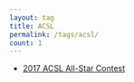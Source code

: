 ```yaml
---
layout: tag
title: ACSL
permalink: /tags/acsl/
count: 1
---
```


- [2017 ACSL All-Star Contest](https://apollozhu.github.io/2017/05/18/acsl17-all-star-contest/)
